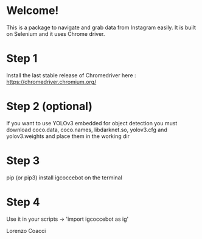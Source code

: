 # Welcome!

This is a package to navigate and grab data from Instagram easily.
It is built on Selenium and it uses Chrome driver.


# Step 1
Install the last stable release of Chromedriver here : https://chromedriver.chromium.org/

# Step 2 (optional)
If you want to use YOLOv3 embedded for object detection you must download coco.data, coco.names, libdarknet.so, yolov3.cfg and yolov3.weights and place them in the working dir

# Step 3
pip (or pip3) install igcoccebot on the terminal

# Step 4
Use it in your scripts -> 'import igcoccebot as ig'

Lorenzo Coacci